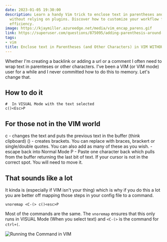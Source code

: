 ```yaml
---
date: 2023-01-05 19:30:00
description: Learn a handy Vim trick to enclose text in parentheses and other characters
  without relying on plugins. Discover how to customize your workflow for maximum
  efficiency.
image: https://kjaymiller.azureedge.net/media/vim_encap_parens.gif
link: https://superuser.com/questions/875095/adding-parenthesis-around-highlighted-text-in-vim
tags:
- vim
title: Enclose text in Parentheses (and Other Characters) in VIM WITHOUT PLUGINS
---
```


Whether I'm creating a backlink or adding a url or a comment I often need to wrap text in parenteses or other characters. I've been a VIM (or VIM mode) user for a while and I never committed how to do this to memory. Let's change that.

## How to do it

```vim
#  In VISUAL Mode with the text selected
c()<Esc>P
```

## For those not in the VIM world

c - changes the text and puts the previous text in the buffer (think clipboard)
() - creates brackets. You can replace with braces, brackert or single/double quotes. You can also add as many of these as you wish.
<Esc> - escape back into Normal Mode
P - Paste one character back which pulls from the buffer returning the last bit of text. If your cursor is not in the correct spot. You will need to move it.

## That sounds like a lot

It kinda is (especially if VIM isn't your thing) which is why if you do this a lot you are better off mapping those steps in your config file to a command.

```vim
vnoremap <C-(> c()<esc>P
```

Most of the commands are the same. The `vnoremap` ensures that this only runs in VISUAL Mode (When you select text) and `<C-(>` is the command for `ctrl+(`.

![Running the Command in VIM](https://kjaymiller.azureedge.net/media/vim_encap_parens.gif)

[SuperUser post]: https://superuser.com/questions/875095/adding-parenthesis-around-highlighted-text-in-vim
